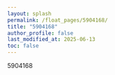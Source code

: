 ```yaml
---
layout: splash
permalink: /float_pages/5904168/
title: "5904168"
author_profile: false
last_modified_at: 2025-06-13
toc: false
---
```

 
5904168
